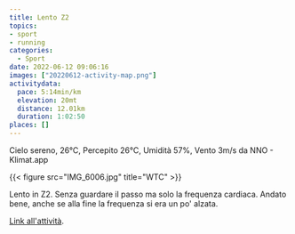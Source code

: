 ```yaml
---
title: Lento Z2
topics:
- sport
- running
categories: 
  - Sport
date: 2022-06-12 09:06:16
images: ["20220612-activity-map.png"]
activitydata:
  pace: 5:14min/km
  elevation: 20mt
  distance: 12.01km
  duration: 1:02:50
places: []
---
```


Cielo sereno, 26°C, Percepito 26°C, Umidità 57%, Vento 3m/s da NNO - Klimat.app

{{< figure src="IMG_6006.jpg" title="WTC" >}}

<!--more-->

Lento in Z2. Senza guardare il passo ma solo la frequenza cardiaca. Andato bene, anche se alla fine la frequenza si era un po' alzata.

<!-- {{< figure src="20220612-activity-map.png" title="map" >}} -->


<!-- {% strava id:7294739801 embedId:b54f1d130039413079418949910c6ff38bde6e93 %} -->

[Link all'attività](https://strava.com/activities/7294739801).
